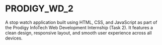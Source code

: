 # PRODIGY_WD_2
A stop watch application built using HTML, CSS, and JavaScript as part of the Prodigy InfoTech Web Development Internship (Task 2). It features a clean design, responsive layout, and smooth user experience across all devices.

